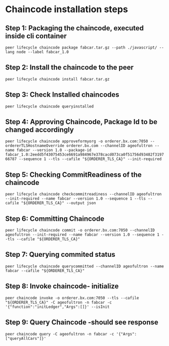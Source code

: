 # Chaincode installation steps

## Step 1: Packaging the chaincode, executed inside cli container

`peer lifecycle chaincode package fabcar.tar.gz --path ./javascript/ --lang node --label fabcar_1.0`

## Step 2: Install the chaincode to the peer

`peer lifecycle chaincode install fabcar.tar.gz`

## Step 3: Check Installed chaincodes

`peer lifecycle chaincode queryinstalled`

## Step 4: Approving Chaincode, Package Id to be changed accordingly

`peer lifecycle chaincode approveformyorg -o orderer.bx.com:7050 --ordererTLSHostnameOverride orderer.bx.com --channelID ageofultron --name fabcar --version 1.0 --package-id fabcar_1.0:2eedd5f43075453ce6691a984967e378cacd073ca0f51756d93482f319766787 --sequence 1 --tls --cafile "${ORDERER_TLS_CA}" --init-required`

## Step 5: Checking CommitReadiness of the chaincode

`peer lifecycle chaincode checkcommitreadiness --channelID ageofultron --init-required --name fabcar --version 1.0 --sequence 1 --tls --cafile "${ORDERER_TLS_CA}" --output json`


## Step 6: Committing Chaincode

`peer lifecycle chaincode commit -o orderer.bx.com:7050 --channelID ageofultron --init-required --name fabcar --version 1.0 --sequence 1 --tls --cafile "${ORDERER_TLS_CA}"`

## Step 7: Querying commited status

`peer lifecycle chaincode querycommitted --channelID ageofultron --name fabcar --cafile "${ORDERER_TLS_CA}"`

## Step 8: Invoke chaincode- initialize

`peer chaincode invoke -o orderer.bx.com:7050 --tls --cafile "${ORDERER_TLS_CA}" -C ageofultron -n fabcar -c '{"function":"initLedger","Args":[]}' --isInit`


## Step 9: Query Chaincode -should see response
`peer chaincode query -C ageofultron -n fabcar -c '{"Args":["queryAllCars"]}'`